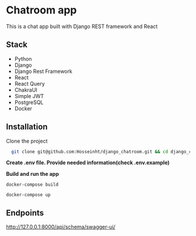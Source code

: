 # Chatroom app

This is a chat app built with Django REST framework and React 

## Stack

- Python
- Django
- Django Rest Framework
- React
- React Query
- ChakraUI
- Simple JWT
- PostgreSQL
- Docker


## Installation

Clone the project

```bash
  git clone git@github.com:Hosseinht/django_chatroom.git && cd django_chatroom
```

**Create .env file. Provide needed information(check .env.example)**


**Build and run the app**
```shell
docker-compose build
```
```shell
docker-compose up
```

## Endpoints

http://127.0.0.1:8000/api/schema/swagger-ui/